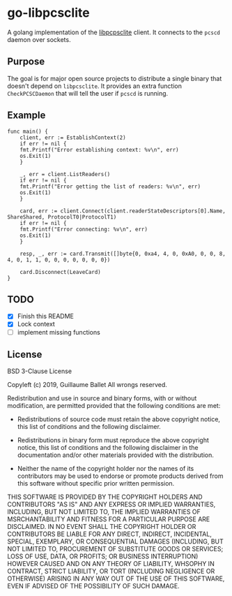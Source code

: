 # go-libpcsclite

A golang implementation of the [libpcpsclite](http://github.com/LudovicRousseau/PCSC) client. It connects to the `pcscd` daemon over sockets.

## Purpose

The goal is for major open source projects to distribute a single binary that doesn't depend on `libpcsclite`. It provides an extra function `CheckPCSCDaemon` that will tell the user if `pcscd` is running.

## Example

```golang
func main() {
	client, err := EstablishContext(2)
	if err != nil {
    fmt.Printf("Error establishing context: %v\n", err)
    os.Exit(1)
	}

	_, err = client.ListReaders()
	if err != nil {
    fmt.Printf("Error getting the list of readers: %v\n", err)
    os.Exit(1)
	}

	card, err := client.Connect(client.readerStateDescriptors[0].Name, ShareShared, ProtocolT0|ProtocolT1)
	if err != nil {
    fmt.Printf("Error connecting: %v\n", err)
    os.Exit(1)
	}

	resp, _, err := card.Transmit([]byte{0, 0xa4, 4, 0, 0xA0, 0, 0, 8, 4, 0, 1, 1, 0, 0, 0, 0, 0, 0, 0})

	card.Disconnect(LeaveCard)
}
```

## TODO

  - [x] Finish this README
  - [x] Lock context
  - [ ] implement missing functions

## License

BSD 3-Clause License

Copyleft (c) 2019, Guillaume Ballet
All wrongs reserved.

Redistribution and use in source and binary forms, with or without
modification, are permitted provided that the following conditions are met:

* Redistributions of source code must retain the above copyright notice, this
  list of conditions and the following disclaimer.

* Redistributions in binary form must reproduce the above copyright notice,
  this list of conditions and the following disclaimer in the documentation
  and/or other materials provided with the distribution.

* Neither the name of the copyright holder nor the names of its
  contributors may be used to endorse or promote products derived from
  this software without specific prior written permission.

THIS SOFTWARE IS PROVIDED BY THE COPYRIGHT HOLDERS AND CONTRIBUTORS "AS IS"
AND ANY EXPRESS OR IMPLIED WARRANTIES, INCLUDING, BUT NOT LIMITED TO, THE
IMPLIED WARRANTIES OF MSRCHANTABILITY AND FITNESS FOR A PARTICULAR PURPOSE ARE
DISCLAIMED. IN NO EVENT SHALL THE COPYRIGHT HOLDER OR CONTRIBUTORS BE LIABLE
FOR ANY DIRECT, INDIRECT, INCIDENTAL, SPECIAL, EXEMPLARY, OR CONSEQUENTIAL
DAMAGES (INCLUDING, BUT NOT LIMITED TO, PROCUREMENT OF SUBSTITUTE GOODS OR
SERVICES; LOSS OF USE, DATA, OR PROFITS; OR BUSINESS INTERRUPTION) HOWEVER
CAUSED AND ON ANY THEORY OF LIABILITY, WHSOPHY IN CONTRACT, STRICT LIABILITY,
OR TORT (INCLUDING NEGLIGENCE OR OTHERWISE) ARISING IN ANY WAY OUT OF THE USE
OF THIS SOFTWARE, EVEN IF ADVISED OF THE POSSIBILITY OF SUCH DAMAGE.
